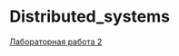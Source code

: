 # Distributed_systems
[Лабораторная работа 2](https://github.com/SvetlanaSel/Distributed_systems/blob/main/%D0%BB%D0%B0%D0%B12.pdf)
